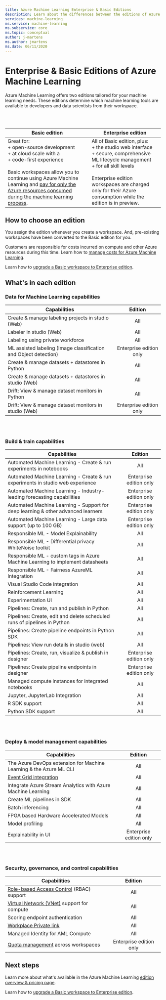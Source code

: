 ```yaml
---
title: Azure Machine Learning Enterprise & Basic Editions
description: Learn about the differences between the editions of Azure Machine Learning.
services: machine-learning
ms.service: machine-learning
ms.subservice: core
ms.topic: conceptual
author: j-martens
ms.author: jmartens
ms.date: 06/11/2020
---
```


# Enterprise & Basic Editions of Azure Machine Learning 

Azure Machine Learning offers two editions tailored for your machine learning needs. These editions determine which machine learning tools are available to developers and data scientists from their workspace.   

<br/>
<br/>

| Basic edition | Enterprise edition                 |
|------------------------------------------------------------------------------------|-----------|
|Great for: <br/>+ open-source development <br/>+ at cloud scale with a<br/>+ code-first experience <br/><br/>Basic workspaces allow you to continue using Azure Machine Learning and [pay for only the Azure resources consumed during the machine learning process](concept-plan-manage-cost.md). |All of Basic edition, plus:<br/>+ the studio web interface <br/>+ secure, comprehensive ML lifecycle management <br/>+ for all skill levels<br/><br/>Enterprise edition workspaces are charged only for their Azure consumption while the edition is in preview. |

## How to choose an edition

You assign the edition whenever you create a workspace. And, pre-existing workspaces have been converted to the Basic edition for you. 

Customers are responsible for costs incurred on compute and other Azure resources during this time. Learn how to [manage costs for Azure Machine Learning](concept-plan-manage-cost.md).

Learn how to [upgrade a Basic workspace to Enterprise edition](how-to-manage-workspace.md#upgrade). 


## What's in each edition

### Data for Machine Learning capabilities  

| Capabilities                     | Edition                 |
|------------------------------------------------------------------------------------|:-----------:|
| Create & manage labeling projects in studio (Web)                                                | All                     |
| Labeler in studio (Web)                                    | All                     |
| Labeling using private workforce                                                  | All                     |
| ML assisted labeling (Image classification and Object detection)                   | Enterprise edition only |
| Create & manage datasets + datastores in Python                       | All                     |
| Create & manage datasets + datastores in studio (Web)                         | All                     |
| Drift: View & manage dataset monitors in Python                           | All                     |
| Drift: View & manage dataset monitors in studio (Web)                            | Enterprise edition only |

<br/>
<br/>

### Build & train capabilities

| Capabilities    | Edition                 |
|------------------------------------------------------------------------------------|:-----------:|
| Automated Machine Learning - Create & run experiments in notebooks               | All                     |
| Automated Machine Learning - Create & run experiments in studio web experience   | Enterprise edition only |
| Automated Machine Learning - Industry-leading forecasting capabilities             | Enterprise edition only |
| Automated Machine Learning - Support for deep learning & other advanced learners | Enterprise edition only |
| Automated Machine Learning - Large data support (up to 100 GB)                     | Enterprise edition only |
| Responsible ML - Model Explainability                                              | All                     |
| Responsible ML - Differential privacy WhiteNoise toolkit                           | All                     |
| Responsible ML - custom tags in Azure Machine Learning to implement datasheets     | All                     |
| Responsible ML - Fairness AzureML Integration                                      | All                     |
| Visual Studio Code integration                                                     | All                     |
| Reinforcement Learning                                                             | All                     |
| Experimentation UI                                                                 | All                     |
| Pipelines: Create, run and publish  in Python                           | All                     |
| Pipelines: Create, edit and delete scheduled runs of pipelines in Python| All                     |
| Pipelines: Create pipeline endpoints in Python SDK                                   | All                     |
| Pipelines: View run details in studio (web)                                              | All                     |
| Pipelines: Create, run, visualize & publish in designer                  | Enterprise edition only |
| Pipelines: Create pipeline endpoints in designer | Enterprise edition only |
| Managed compute instances for integrated notebooks                                 | All                     |
| Jupyter, JupyterLab Integration                                                    | All                     |
| R SDK support                                                                      | All                     |
| Python SDK support                                                                 | All                     |


<br/>
<br/>

### Deploy & model management capabilities

| Capabilities                            | Edition                 |
|------------------------------------------------------------------------------------|:-----------:|
| The Azure DevOps extension for Machine Learning & the Azure ML CLI                 | All                     |
| [Event Grid integration](how-to-use-event-grid.md)                                                             | All                     |
| Integrate Azure Stream Analytics with Azure Machine Learning                       | All                     |
| Create ML pipelines in SDK                                                         | All                     |
| Batch inferencing                                                                  | All                     |
| FPGA based Hardware Accelerated Models                                             | All                     |
| Model profiling                                                                    | All                     |
| Explainability in UI                                                               | Enterprise edition only |

<br/>
<br/>

### Security, governance, and control capabilities

| Capabilities     | Edition                 |
|------------------------------------------------------------------------------------|:-----------:|
| [Role-based Access Control](how-to-assign-roles.md) (RBAC) support                                           | All                     |
| [Virtual Network (VNet)](how-to-enable-virtual-network.md) support for compute                                         | All                     |
| Scoring endpoint authentication                                                    | All                     |
| [Workplace Private link](how-to-configure-private-link.md)                                                            | All                     |
| Managed Identity for AML Compute                                                   | All                     |
| [Quota management](how-to-manage-quotas.md) across workspaces                                                 | Enterprise edition only |

## Next steps

Learn more about what's available in the Azure Machine Learning [edition overview & pricing page](https://azure.microsoft.com/pricing/details/machine-learning/). 

Learn how to [upgrade a Basic workspace to Enterprise edition](how-to-manage-workspace.md#upgrade). 


